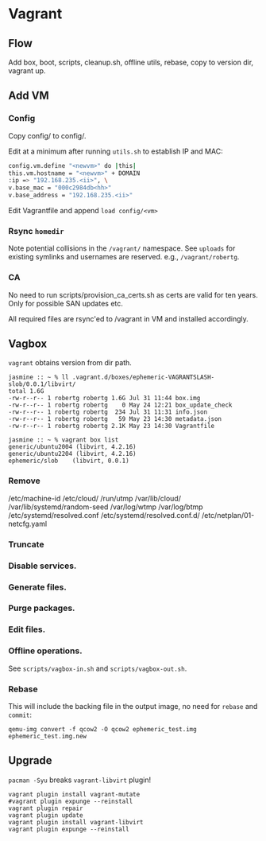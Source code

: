 # Vagrant

## Flow

Add box, boot, scripts, cleanup.sh, offline utils, rebase, copy to version dir, vagrant up.

## Add VM

### Config

Copy config/<existing config> to config/<newvm>.

Edit at a minimum after running `utils.sh` to establish IP and MAC:

```sh
config.vm.define "<newvm>" do |this|
this.vm.hostname = "<newvm>" + DOMAIN
:ip => "192.168.235.<ii>", \
v.base_mac = "000c2984db<hh>"
v.base_address = "192.168.235.<ii>"
```

Edit Vagrantfile and append `load config/<vm>`

### Rsync `homedir`

Note potential collisions in the `/vagrant/` namespace. See `uploads` for existing symlinks and usernames are reserved. e.g., `/vagrant/robertg`.

### CA

No need to run scripts/provision_ca_certs.sh as certs are valid for ten years. Only for possible SAN updates etc.

All required files are rsync'ed to /vagrant in VM and installed accordingly.

## Vagbox

`vagrant` obtains version from dir path.

```
jasmine :: ~ % ll .vagrant.d/boxes/ephemeric-VAGRANTSLASH-slob/0.0.1/libvirt/
total 1.6G
-rw-r--r-- 1 robertg robertg 1.6G Jul 31 11:44 box.img
-rw-r--r-- 1 robertg robertg    0 May 24 12:21 box_update_check
-rw-r--r-- 1 robertg robertg  234 Jul 31 11:31 info.json
-rw-r--r-- 1 robertg robertg   59 May 23 14:30 metadata.json
-rw-r--r-- 1 robertg robertg 2.1K May 23 14:30 Vagrantfile
```

```
jasmine :: ~ % vagrant box list
generic/ubuntu2004 (libvirt, 4.2.16)
generic/ubuntu2204 (libvirt, 4.2.16)
ephemeric/slob    (libvirt, 0.0.1)
```

### Remove

/etc/machine-id
/etc/cloud/
/run/utmp
/var/lib/cloud/
/var/lib/systemd/random-seed
/var/log/wtmp
/var/log/btmp
/etc/systemd/resolved.conf
/etc/systemd/resolved.conf.d/
/etc/netplan/01-netcfg.yaml

### Truncate

### Disable services.

### Generate files.

### Purge packages.

### Edit files.

### Offline operations.

See `scripts/vagbox-in.sh` and `scripts/vagbox-out.sh`.

### Rebase

This will include the backing file in the output image, no need for `rebase` and `commit`:

```
qemu-img convert -f qcow2 -O qcow2 ephemeric_test.img ephemeric_test.img.new
```

## Upgrade

`pacman -Syu` breaks `vagrant-libvirt` plugin!

```
vagrant plugin install vagrant-mutate
#vagrant plugin expunge --reinstall
vagrant plugin repair
vagrant plugin update
vagrant plugin install vagrant-libvirt
vagrant plugin expunge --reinstall
```

